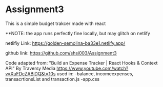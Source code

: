 # Assignment3

This is a simple budget trakcer made with react

**NOTE: the app runs perfectly fine locally, but may glitch on netlify


netlifiy Link: https://golden-semolina-ba33e1.netlify.app/


github link: https://github.com/shsi003/Assignment3



Code adapted from:
 "Build an Expense Tracker | React Hooks & Context API" By Traversy Media
https://www.youtube.com/watch?v=XuFDcZABiDQ&t=10s
used in:
-balance, incomeexpenses, transacrtionsList and transaction.js
-app.css

